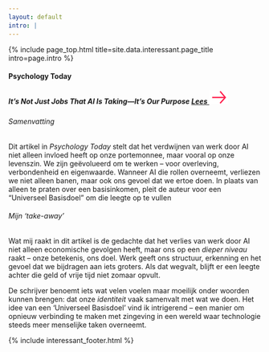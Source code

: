 ```yaml
---
layout: default
intro: |
---
```


{% include page_top.html 
   title=site.data.interessant.page_title 
   intro=page.intro 
%}

<div class="custom-section interessant">

  <h4>Psychology Today</h4>

<h5>
  It’s Not Just Jobs That AI Is Taking—It’s Our Purpose
  <a href="https://www.psychologytoday.com/us/blog/tech-happy-life/202506/its-not-just-jobs-that-ai-is-taking-its-our-purpose" class="lees" target="_blank" rel="noopener">
    Lees <img src="/assets/images/global/arrow.svg" alt="" class="arrow">
  </a>
</h5>

<h6>Samenvatting</h6>

<p>Dit artikel in <em>Psychology Today</em> stelt dat het verdwijnen van werk door AI niet alleen invloed heeft op onze portemonnee, maar vooral op onze levenszin. We zijn geëvolueerd om te werken – voor overleving, verbondenheid en eigenwaarde. Wanneer AI die rollen overneemt, verliezen we niet alleen banen, maar ook ons gevoel dat we ertoe doen. In plaats van alleen te praten over een basisinkomen, pleit de auteur voor een “Universeel Basisdoel” om die leegte op te vullen</p>

<h6>Mijn ‘take-away’</h6>
<p>Wat mij raakt in dit artikel is de gedachte dat het verlies van werk door AI niet alleen economische gevolgen heeft, maar ons op een <em>dieper niveau</em> raakt – onze betekenis, ons doel. Werk geeft ons structuur, erkenning en het gevoel dat we bijdragen aan iets groters. Als dat wegvalt, blijft er een leegte achter die geld of vrije tijd niet zomaar opvult.</p>
<p>De schrijver benoemt iets wat velen voelen maar moeilijk onder woorden kunnen brengen: dat onze <em>identiteit</em> vaak samenvalt met wat we doen. Het idee van een ‘Universeel Basisdoel’ vind ik intrigerend – een manier om opnieuw verbinding te maken met zingeving in een wereld waar technologie steeds meer menselijke taken overneemt.</p>

{% include interessant_footer.html %}
  
</div>

